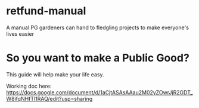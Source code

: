 # retfund-manual
A manual PG gardeners can hand to fledgling projects to make everyone's lives easier


# So you want to make a Public Good?

This guide will help make your life easy.

Working doc here: https://docs.google.com/document/d/1aCjtASAsAAau2M02yZOwrJjR2GDT_W8ifqNHfTl1RAQ/edit?usp=sharing
